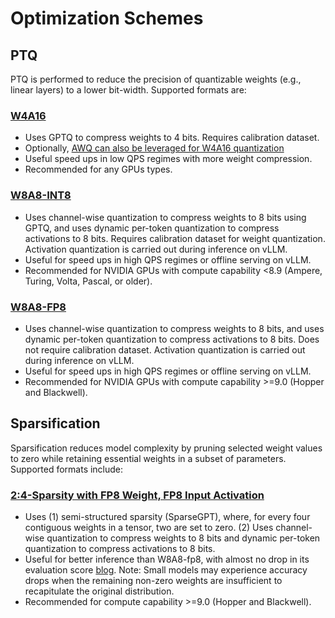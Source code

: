 # Optimization Schemes

## PTQ
PTQ is performed to reduce the precision of quantizable weights (e.g., linear layers) to a lower bit-width. Supported formats are:

### [W4A16](../examples/quantization_w4a16/README.md)
- Uses GPTQ to compress weights to 4 bits. Requires calibration dataset.
- Optionally, [AWQ can also be leveraged for W4A16 quantization](../examples/awq/awq_one_shot.py)
- Useful speed ups in low QPS regimes with more weight compression. 
- Recommended for any GPUs types.

### [W8A8-INT8](../examples/quantization_w8a8_int8/README.md)
- Uses channel-wise quantization to compress weights to 8 bits using GPTQ, and uses dynamic per-token quantization to compress activations to 8 bits. Requires calibration dataset for weight quantization. Activation quantization is carried out during inference on vLLM.
- Useful for speed ups in high QPS regimes or offline serving on vLLM. 
- Recommended for NVIDIA GPUs with compute capability <8.9 (Ampere, Turing, Volta, Pascal, or older).

### [W8A8-FP8](../examples/quantization_w8a8_fp8/README.md)
- Uses channel-wise quantization to compress weights to 8 bits, and uses dynamic per-token quantization to compress activations to 8 bits. Does not require calibration dataset. Activation quantization is carried out during inference on vLLM.
- Useful for speed ups in high QPS regimes or offline serving on vLLM. 
- Recommended for NVIDIA GPUs with compute capability >=9.0 (Hopper and Blackwell).

## Sparsification
Sparsification reduces model complexity by pruning selected weight values to zero while retaining essential weights in a subset of parameters. Supported formats include:

### [2:4-Sparsity with FP8 Weight, FP8 Input Activation](../examples/sparse_2of4_quantization_fp8/README.md)
- Uses (1) semi-structured sparsity (SparseGPT), where, for every four contiguous weights in a tensor, two are set to zero. (2) Uses channel-wise quantization to compress weights to 8 bits and dynamic per-token quantization to compress activations to 8 bits.
- Useful for better inference than W8A8-fp8, with almost no drop in its evaluation score [blog](https://neuralmagic.com/blog/24-sparse-llama-fp8-sota-performance-for-nvidia-hopper-gpus/). Note: Small models may experience accuracy drops when the remaining non-zero weights are insufficient to recapitulate the original distribution.
- Recommended for compute capability >=9.0 (Hopper and Blackwell).